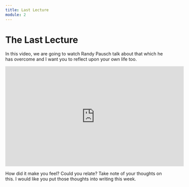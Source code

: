 ```yaml
---
title: Last Lecture
module: 2
---
```


# The Last Lecture

In this video, we are going to watch Randy Pausch talk about that which he has overcome and I want you to reflect upon your own life too.

<iframe width="560" height="315" src="https://www.youtube.com/embed/ji5_MqicxSo" frameborder="0" allow="accelerometer; autoplay; encrypted-media; gyroscope; picture-in-picture" allowfullscreen></iframe>

How did it make you feel?  Could you relate?  Take note of your thoughts on this.  I would like you put those thoughts into writing this week.

